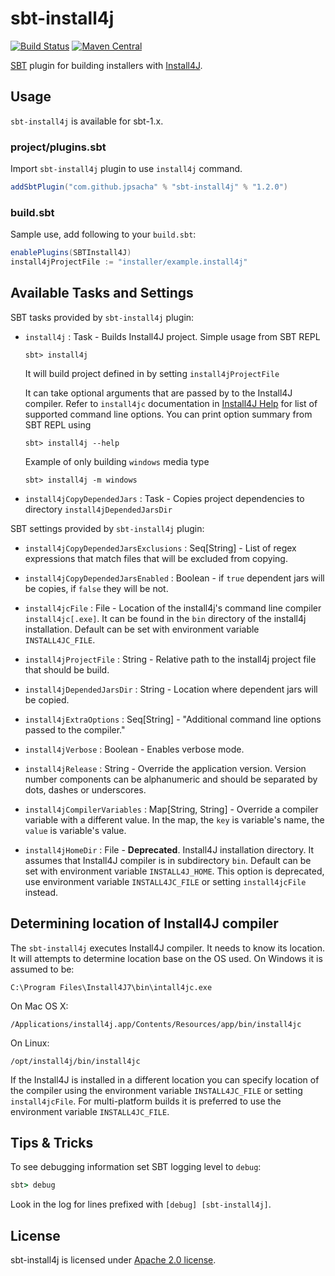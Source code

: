 sbt-install4j
=============

[![Build Status](https://travis-ci.org/jpsacha/sbt-install4j.svg?branch=master)](https://travis-ci.org/jpsacha/sbt-install4j)   [![Maven Central](https://maven-badges.herokuapp.com/maven-central/com.github.jpsacha/sbt-install4j/badge.svg)](https://maven-badges.herokuapp.com/maven-central/com.github.jpsacha/sbt-install4j)


[SBT] plugin for building installers with [Install4J].


Usage
-----

`sbt-install4j` is available for sbt-1.x.

### project/plugins.sbt

Import `sbt-install4j` plugin to use `install4j` command.

```scala
addSbtPlugin("com.github.jpsacha" % "sbt-install4j" % "1.2.0")
```

### build.sbt
Sample use, add following to your `build.sbt`:

```scala
enablePlugins(SBTInstall4J)
install4jProjectFile := "installer/example.install4j"
```

## Available Tasks and Settings

SBT tasks provided by  `sbt-install4j` plugin:

* `install4j` : Task - 
  Builds Install4J project. Simple usage from SBT REPL
  ```
  sbt> install4j
  ```
  It will build project defined in by setting `install4jProjectFile`
  
  It can take optional arguments that are passed by to the Install4J compiler. 
  Refer to `install4jc` documentation in [Install4J Help](https://www.ej-technologies.com/resources/install4j/help/doc/#install4j.cli) for list of supported command line options. You can print option summary from SBT REPL using
  ```
  sbt> install4j --help
  ```
  Example of only building `windows` media type
  ```
  sbt> install4j -m windows
  ```

* `install4jCopyDependedJars` : Task - 
  Copies project dependencies to directory `install4jDependedJarsDir`
  

SBT settings provided by  `sbt-install4j` plugin:

* `install4jCopyDependedJarsExclusions` : Seq[String] - 
  List of regex expressions that match files that will be excluded from copying.

* `install4jCopyDependedJarsEnabled` : Boolean -
   if `true` dependent jars will be copies, if `false` they will be not.

* `install4jcFile` : File -  Location of the install4j's command line compiler `install4jc[.exe]`. It can be found in the `bin` directory of the install4j installation. Default can be set with environment variable `INSTALL4JC_FILE`.

* `install4jProjectFile` : String - Relative path to the install4j project file that should be build.

* `install4jDependedJarsDir` : String -
  Location where dependent jars will be copied.
  
* `install4jExtraOptions` : Seq[String] - "Additional command line options passed to the compiler."

* `install4jVerbose` : Boolean -
  Enables verbose mode.

* `install4jRelease` : String -
  Override the application version. 
  Version number components can be alphanumeric and should be separated by dots, dashes or underscores.

* `install4jCompilerVariables` : Map[String, String] -
  Override a compiler variable with a different value.
  In the map, the `key` is variable's name, the `value` is variable's value.
  
* `install4jHomeDir` : File - __Deprecated__. Install4J installation directory. It assumes that Install4J compiler is in subdirectory `bin`. Default can be set with environment variable `INSTALL4J_HOME`. This option is deprecated, use environment variable `INSTALL4JC_FILE` or setting `install4jcFile` instead.
 
## Determining location of Install4J compiler

The `sbt-install4j` executes Install4J compiler. It needs to know its location. It will attempts to determine location base on the OS used. On Windows it is assumed to be:
```
C:\Program Files\Install4J7\bin\intall4jc.exe

```

On Mac OS X:
```
/Applications/install4j.app/Contents/Resources/app/bin/install4jc
```

On Linux:
```
/opt/install4j/bin/install4jc
```

If the Install4J is installed in a different location you can specify location of the compiler using the environment variable `INSTALL4JC_FILE` or setting `install4jcFile`. For multi-platform builds it is preferred to use the environment variable `INSTALL4JC_FILE`.

## Tips & Tricks

To see debugging information set SBT logging level to `debug`:
```cmd
sbt> debug
```
Look in the log for lines prefixed with `[debug] [sbt-install4j]`.


## License

sbt-install4j is licensed under [Apache 2.0 license][Apache2].




[Install4J]: https://www.ej-technologies.com/products/install4j/overview.html
[SBT]: http://www.scala-sbt.org/
[Apache2]: https://www.apache.org/licenses/LICENSE-2.0.html
